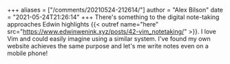 +++
aliases = ["/comments/20210524-212614/"]
author = "Alex Bilson"
date = "2021-05-24T21:26:14"
+++
There's something to the digital note-taking approaches Edwin highlights {{< outref name="here" src="https://www.edwinwenink.xyz/posts/42-vim_notetaking/" >}}. I love Vim and could easily imagine using a similar system. I've found my own website achieves the same purpose and let's me write notes even on a mobile phone!

